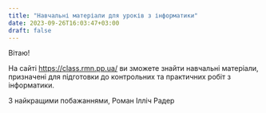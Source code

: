 ```yaml
---
title: "Навчальні матеріали для уроків з інформатики"
date: 2023-09-26T16:03:47+03:00
draft: false
---
```


Вітаю!

На сайті https://class.rmn.pp.ua/ ви зможете знайти навчальні матеріали, призначені для підготовки до контрольних та практичних робіт з інформатики.

З найкращими побажаннями, Роман Ілліч Радер